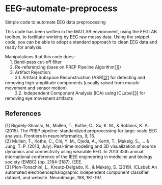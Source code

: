 # EEG-automate-preprocess
Simple code to automate EEG data preprocessing

This code has been written in the MATLAB environment, using the EEGLAB toolbox, to facilitate working by EEG raw messy data. Using the snippet code, you can be able to adopt a standard approach to clean EEG data and ready for analysis. <br/>

Manipulations that this code does:<br/>
&nbsp;&nbsp;&nbsp;&nbsp;1. Band-pass cut-off filter<br/>
&nbsp;&nbsp;&nbsp;&nbsp;2. Re-referencing (base on PREP Pipeline Algorithm[[1]](#1))<br/>
&nbsp;&nbsp;&nbsp;&nbsp;3. Artifact Rejection:<br/>
&nbsp;&nbsp;&nbsp;&nbsp;&nbsp;&nbsp;&nbsp;&nbsp;3.1. Artifact Subspace Reconstruction (ASR)[[2]](#2) for detecting and removing high-amplitude components (usually raised from muscle movement and sensor motion)<br/>
&nbsp;&nbsp;&nbsp;&nbsp;&nbsp;&nbsp;&nbsp;&nbsp;3.2. Independent Component Analysis (ICA) using ICLabel[[3]](#3) for removing eye movement artifacts<br/>
      
## References
<a id="1">[1]</a> 
Bigdely-Shamlo, N., Mullen, T., Kothe, C., Su, K. M., & Robbins, K. A. (2015). The PREP pipeline: standardized preprocessing for large-scale EEG analysis. Frontiers in neuroinformatics, 9, 16.<br/>
<a id="2">[2]</a> 
Mullen, T., Kothe, C., Chi, Y. M., Ojeda, A., Kerth, T., Makeig, S., ... & Jung, T. P. (2013, July). Real-time modeling and 3D visualization of source dynamics and connectivity using wearable EEG. In 2013 35th annual international conference of the IEEE engineering in medicine and biology society (EMBC) (pp. 2184-2187). IEEE.<br/>
<a id="3">[3]</a>
Pion-Tonachini, L., Kreutz-Delgado, K., & Makeig, S. (2019). ICLabel: An automated electroencephalographic independent component classifier, dataset, and website. NeuroImage, 198, 181-197.<br/>
